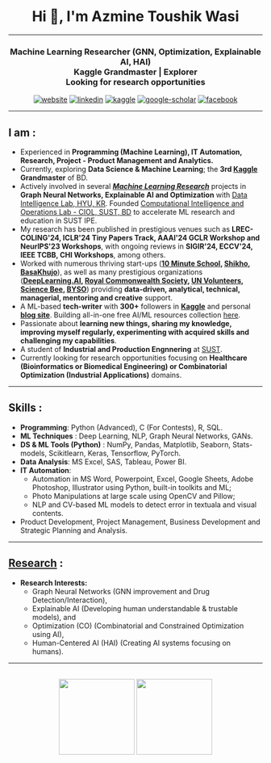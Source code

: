 <h1 align="center">Hi 👋, I'm Azmine Toushik Wasi</h1>

---
<h3 align="center">
Machine Learning Researcher (GNN, Optimization, Explainable AI, HAI) </br> 
Kaggle Grandmaster | Explorer</br>
Looking for research opportunities
</h3>

<div align=center>
  
 [![website](https://img.shields.io/badge/-Website-blue?style=flat-square&logo=rss&color=1f1f15)](https://azminewasi.github.io) 
 [![linkedin](https://img.shields.io/badge/LinkedIn-%320beff?style=flat-square&logo=linkedin&color=1f1f18)](https://www.linkedin.com/in/azmine-toushik-wasi/) 
 [![kaggle](https://img.shields.io/badge/Kaggle-%2320beff?style=flat-square&logo=kaggle&color=1f1f1f)](https://www.kaggle.com/azminetoushikwasi) 
 [![google-scholar](https://img.shields.io/badge/Google%20Scholar-%2320beff?style=flat-square&logo=google-scholar&color=1f1f18)](https://scholar.google.com/citations?user=X3gRvogAAAAJ&hl=en) 
 [![facebook](https://img.shields.io/badge/Facebook-%2320beff?style=flat-square&logo=facebook&color=1f1f15)](https://www.facebook.com/cholche.gari.zatrabari/)
  
</div>

---
## **I am** :
- Experienced in **Programming (Machine Learning), IT Automation, Research, Project - Product Management and Analytics.**
- Currently, exploring **Data Science & Machine Learning**; the **3rd [Kaggle](https://www.kaggle.com/azminetoushikwasi/) Grandmaster** of BD.
- Actively involved in several [***Machine Learning Research***](https://azminewasi.github.io/research/index.html) projects in **Graph Neural Networks, Explainable AI and Optimization** with [Data Intelligence Lab, HYU, KR](https://dilab.hanyang.ac.kr/). Founded [Computational Intelligence and Operations Lab - CIOL, SUST, BD](https://ciol-sust.github.io/) to accelerate ML research and education in SUST IPE.
- My research has been published in prestigious venues such as **LREC-COLING'24, ICLR'24 Tiny Papers Track, AAAI'24 GCLR Workshop and NeurIPS'23 Workshops**, with ongoing reviews in **SIGIR'24, ECCV'24, IEEE TCBB, CHI Workshops**, among others.
- Worked with numerous thriving start-ups (**[10 Minute School](https://10minuteschool.com/), [Shikho](https://shikho.tech/), [BasaKhujo](https://www.basakhujo.com/)**), as well as many prestigious organizations (**[DeepLearning.AI](https://deeplearning.ai), [Royal Commonwealth Society](https://www.linkedin.com/company/royal-commonwealth-society/), [UN Volunteers](https://www.linkedin.com/company/united-nations-volunteers/), [Science Bee](https://www.sciencebee.com.bd/), [BYSO](https://www.linkedin.com/company/byso-bd/)**) providing **data-driven, analytical, technical, managerial, mentoring and creative** support.
- A ML-based **tech-writer** with **300+** followers in [**Kaggle**](https://www.kaggle.com/azminetoushikwasi/) and personal [**blog site**](https://azminewasi.github.io/blog/). Building all-in-one free AI/ML resources collection [here](https://github.com/azminewasi/online-ml-university).
- Passionate about **learning new things, sharing my knowledge, improving myself regularly, experimenting with acquired skills and challenging my capabilities**.
- A student of **Industrial and Production Engnnering** at [SUST](https://www.sust.edu/).
- Currently looking for research opportunities focusing on **Healthcare (Bioinformatics or Biomedical Engineering) or Combinatorial Optimization (Industrial Applications)** domains.


---

## **Skills** :
- **Programming**: Python (Advanced), C (For Contests), R, SQL.
- **ML Techniques** : Deep Learning, NLP, Graph Neural Networks, GANs.
- **DS & ML Tools (Python)** : NumPy, Pandas, Matplotlib, Seaborn, Stats-models, Scikitlearn, Keras, Tensorflow, PyTorch.
- **Data Analysis**: MS Excel, SAS, Tableau, Power BI.
- **IT Automation**: 
  - Automation in MS Word, Powerpoint, Excel, Google Sheets, Adobe Photoshop, Illustrator using Python, built-in toolkits and ML; 
  - Photo Manipulations at large scale using OpenCV and Pillow; 
  - NLP and CV-based ML models to detect error in textuala and visual contents.
- Product Development, Project Management, Business Development and Strategic Planning and Analysis.

---

## [**Research**](https://azminewasi.github.io/research.html) :
- **Research Interests:**
   - Graph Neural Networks (GNN improvement and Drug Detection/Interaction),
   - Explainable AI (Developing human understandable & trustable models), and
   - Optimization (CO) (Combinatorial and Constrained Optimization using AI),
   - Human-Centered AI (HAI) (Creating AI systems focusing on humans).
     
---

<p align=center>
  </br>

<img src="https://github-readme-stats.vercel.app/api?username=azminewasi&theme=github_dark&show_icons=true" height="150"/>
<a href="https://github.com/azminewasi/online-ml-university"><img src="https://github-readme-stats.vercel.app/api/pin/?username=azminewasi&repo=online-ml-university&theme=github_dark&show_owner=true" height="150"/></a>

</p>
